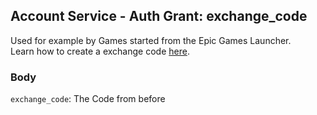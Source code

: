 ## Account Service - Auth Grant: exchange_code

Used for example by Games started from the Epic Games Launcher. \
Learn how to create a exchange code [here](../ExchangeCode/Create.md).

### Body

`exchange_code`: The Code from before
